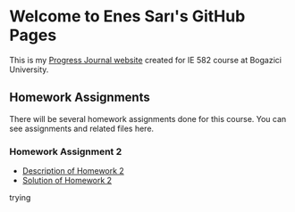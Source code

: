# Welcome to Enes Sarı's GitHub Pages

This is my [Progress Journal website](https://bu-ie-582.github.io/fall21-enesssari/) created for IE 582 course at Bogazici University. 

## Homework Assignments
 
There will be several homework assignments done for this course. You can see assignments and related files here.


### Homework Assignment 2
* [Description of Homework 2]()
* [Solution of Homework 2](https://bu-ie-582.github.io/GitHub/fall21-enesssari/Homework2.html)

trying
